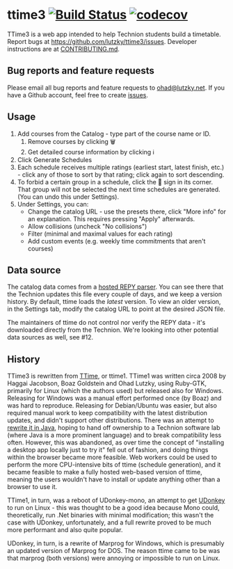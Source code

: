 # ttime3 [![Build Status](https://travis-ci.org/lutzky/ttime3.svg?branch=master)](https://travis-ci.org/lutzky/ttime3) [![codecov](https://codecov.io/gh/lutzky/ttime3/branch/master/graph/badge.svg)](https://codecov.io/gh/lutzky/ttime3)

TTime3 is a web app intended to help Technion students build a timetable. Report bugs at https://github.com/lutzky/ttime3/issues. Developer instructions are at [CONTRIBUTING.md](CONTRIBUTING.md).

## Bug reports and feature requests

Please email all bug reports and feature requests to ohad@lutzky.net. If you have a Github account, feel free to create [issues](https://github.com/lutzky/ttime3/issues).

## Usage

1. Add courses from the Catalog - type part of the course name or ID.
    1. Remove courses by clicking 🗑️
    1. Get detailed course information by clicking ℹ️
1. Click Generate Schedules
1. Each schedule receives multiple ratings (earliest start, latest finish, etc.) - click any of those to sort by that rating; click again to sort descending.
1. To forbid a certain group in a schedule, click the 🚫 sign in its corner. That group will not be selected the next time schedules are generated. (You can undo this under Settings).
1. Under Settings, you can:
    * Change the catalog URL - use the presets there, click "More info" for an explanation. This requires pressing "Apply" afterwards.
    * Allow collisions (uncheck "No collisions")
    * Filter (minimal and maximal values for each rating)
    * Add custom events (e.g. weekly time commitments that aren't courses)

## Data source

The catalog data comes from a [hosted REPY parser](https://repy-176217.appspot.com/). You can see there that the Technion updates this file every couple of days, and we keep a version history. By default, ttime loads the *latest* version. To view an older version, in the Settings tab, modify the catalog URL to point at the desired JSON file.

The maintainers of ttime do not control nor verify the REPY data - it's downloaded directly from the Technion. We're looking into other potential data sources as well, see #12.

## History

TTime3 is rewritten from [TTime](http://github.com/lutzky/ttime), or ttime1. TTime1 was written circa 2008 by Haggai Jacobson, Boaz Goldstein and Ohad Lutzky, using Ruby-GTK, primarily for Linux (which the authors used) but released also for Windows. Releasing for Windows was a manual effort performed once (by Boaz) and was hard to reproduce. Releasing for Debian/Ubuntu was easier, but also required manual work to keep compatibility with the latest distribution updates, and didn't support other distributions. There was an attempt to [rewrite it in Java](https://github.com/lutzky/ttime/tree/java), hoping to hand off ownership to a Technion software lab (where Java is a more prominent language) and to break compatibility less often. However, this was abandoned, as over time the concept of "installing a desktop app locally just to try it" fell out of fashion, and doing things within the browser became more feasible. Web workers could be used to perform the more CPU-intensive bits of ttime (schedule generation), and it became feasible to make a fully hosted web-based version of ttime, meaning the users wouldn't have to install or update anything other than a browser to use it.

TTime1, in turn, was a reboot of UDonkey-mono, an attempt to get [UDonkey](http://www.udonkey.com) to run on Linux - this was thought to be a good idea because Mono could, theoretically, run .Net binaries with minimal modification; this wasn't the case with UDonkey, unfortunately, and a full rewrite proved to be much more performant and also quite popular.

UDonkey, in turn, is a rewrite of Marprog for Windows, which is presumably an updated version of Marprog for DOS. The reason ttime came to be was that marprog (both versions) were annoying or impossible to run on Linux.
